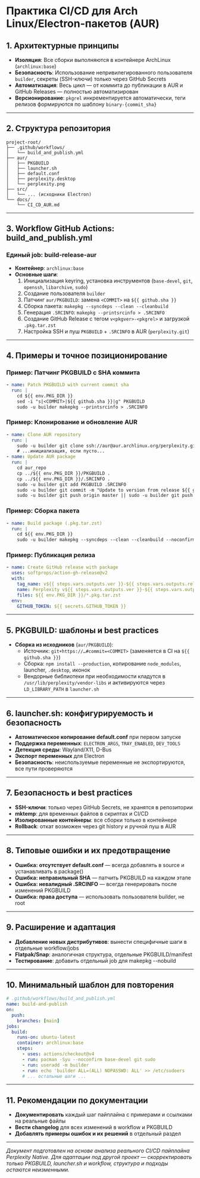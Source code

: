 # Практика CI/CD для Arch Linux/Electron-пакетов (AUR)

## 1. Архитектурные принципы
- **Изоляция**: Все сборки выполняются в контейнере ArchLinux (`archlinux:base`)
- **Безопасность**: Использование непривилегированного пользователя `builder`, секреты (SSH-ключи) только через GitHub Secrets
- **Автоматизация**: Весь цикл — от коммита до публикации в AUR и GitHub Releases — полностью автоматизирован
- **Версионирование**: `pkgrel` инкрементируется автоматически, теги релизов формируются по шаблону `binary-{commit_sha}`

---

## 2. Структура репозитория
```
project-root/
├── .github/workflows/
│   └── build_and_publish.yml
├── aur/
│   ├── PKGBUILD
│   ├── launcher.sh
│   ├── default.conf
│   ├── perplexity.desktop
│   └── perplexity.png
├── src/
│   └── ... (исходники Electron)
└── docs/
    └── CI_CD_AUR.md
```

---

## 3. Workflow GitHub Actions: build_and_publish.yml

### Единый job: build-release-aur
- **Контейнер**: `archlinux:base`
- **Основные шаги**:
  1. Инициализация keyring, установка инструментов (`base-devel`, `git`, `openssh`, `libarchive`, `sudo`)
  2. Создание пользователя `builder`
  3. Патчинг `aur/PKGBUILD`: замена `<COMMIT>` на `${{ github.sha }}`
  4. Сборка пакета: `makepkg --syncdeps --clean --cleanbuild`
  5. Генерация `.SRCINFO`: `makepkg --printsrcinfo > .SRCINFO`
  6. Создание GitHub Release с тегом `v<pkgver>-<pkgrel>` и загрузкой `.pkg.tar.zst`
  7. Настройка SSH и пуш `PKGBUILD` + `.SRCINFO` в AUR (`perplexity.git`)

---

## 4. Примеры и точное позиционирование

### Пример: Патчинг PKGBUILD с SHA коммита
```yaml
- name: Patch PKGBUILD with current commit sha
  run: |
    cd ${{ env.PKG_DIR }}
    sed -i "s|<COMMIT>|${{ github.sha }}|g" PKGBUILD
    sudo -u builder makepkg --printsrcinfo > .SRCINFO
```

### Пример: Клонирование и обновление AUR
```yaml
- name: Clone AUR repository
  run: |
    sudo -u builder git clone ssh://aur@aur.archlinux.org/perplexity.git aur_repo || true
    # ...инициализация, если пусто...
- name: Update AUR package
  run: |
    cd aur_repo
    cp ../${{ env.PKG_DIR }}/PKGBUILD .
    cp ../${{ env.PKG_DIR }}/.SRCINFO .
    sudo -u builder git add PKGBUILD .SRCINFO
    sudo -u builder git commit -m "Update to version from release ${{ github.sha }}" || true
    sudo -u builder git push origin master || sudo -u builder git push origin main
```

### Пример: Сборка пакета
```yaml
- name: Build package (.pkg.tar.zst)
  run: |
    cd ${{ env.PKG_DIR }}
    sudo -u builder makepkg --syncdeps --clean --cleanbuild --noconfirm --force
```

### Пример: Публикация релиза
```yaml
- name: Create GitHub release with package
  uses: softprops/action-gh-release@v2
  with:
    tag_name: v${{ steps.vars.outputs.ver }}-${{ steps.vars.outputs.rel }}
    name: Perplexity v${{ steps.vars.outputs.ver }}-${{ steps.vars.outputs.rel }}
    files: ${{ env.PKG_DIR }}/*.pkg.tar.zst
  env:
    GITHUB_TOKEN: ${{ secrets.GITHUB_TOKEN }}
```

---

## 5. PKGBUILD: шаблоны и best practices

- **Сборка из исходников** (`aur/PKGBUILD`): 
  - Источник: `git+https://…#commit=<COMMIT>` (заменяется в CI на `${{ github.sha }}`)
  - Сборка: `npm install --production`, копирование `node_modules`, launcher, `.desktop`, иконок
  - Вендорные библиотеки при необходимости кладутся в `/usr/lib/perplexity/vendor-libs` и активируются через `LD_LIBRARY_PATH` в `launcher.sh`

---

## 6. launcher.sh: конфигурируемость и безопасность

- **Автоматическое копирование default.conf** при первом запуске
- **Поддержка переменных**: `ELECTRON_ARGS`, `TRAY_ENABLED`, `DEV_TOOLS`
- **Детекция среды**: Wayland/X11, D-Bus
- **Экспорт переменных** для Electron
- **Безопасность**: неиспользуемые переменные не экспортируются, все пути проверяются

---

## 7. Безопасность и best practices

- **SSH-ключи**: только через GitHub Secrets, не хранятся в репозитории
- **mktemp**: для временных файлов в скриптах и CI/CD
- **Изолированные контейнеры**: все сборки только в контейнере
- **Rollback**: откат возможен через git history и ручной пуш в AUR

---

## 8. Типовые ошибки и их предотвращение

- **Ошибка: отсутствует default.conf** — всегда добавлять в source и устанавливать в package()
- **Ошибка: неправильный SHA** — патчить PKGBUILD на каждом этапе
- **Ошибка: невалидный .SRCINFO** — всегда генерировать после изменений PKGBUILD
- **Ошибка: права доступа** — использовать пользователя builder, не root

---

## 9. Расширение и адаптация

- **Добавление новых дистрибутивов**: вынести специфичные шаги в отдельные workflow/jobs
- **Flatpak/Snap**: аналогичная структура, отдельные PKGBUILD/manifest
- **Тестирование**: добавить отдельный job для makepkg --nobuild

---

## 10. Минимальный шаблон для повторения

```yaml
# .github/workflows/build_and_publish.yml
name: build-and-publish
on:
  push:
    branches: [main]
jobs:
  build:
    runs-on: ubuntu-latest
    container: archlinux:base
    steps:
      - uses: actions/checkout@v4
      - run: pacman -Syu --noconfirm base-devel git sudo
      - run: useradd -m builder
      - run: echo 'builder ALL=(ALL) NOPASSWD: ALL' >> /etc/sudoers
      # ... остальные шаги ...
```

---

## 11. Рекомендации по документации

- **Документировать** каждый шаг пайплайна с примерами и ссылками на реальные файлы
- **Вести changelog** для всех изменений в workflow и PKGBUILD
- **Добавлять примеры ошибок и их решений** в отдельный раздел

---

*Документ подготовлен на основе анализа реального CI/CD пайплайна Perplexity Native. Для адаптации под другой проект — скорректировать только PKGBUILD, launcher.sh и workflow, структура и подходы остаются неизменными.* 